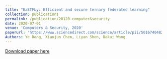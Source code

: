 ```yaml
---
title: "EaSTFLy: Efficient and secure ternary federated learning"
collection: publications
permalink: /publication/20120-computer&security
date: 2020-07-01
venue: 'Computers & Security, 2020'
paperurl: 'https://www.sciencedirect.com/science/article/pii/S0167404820300985'
Authors: Ye Dong, Xiaojun Chen, Liyan Shen, Dakui Wang
---
```

[Download paper here](https://www.sciencedirect.com/science/article/pii/S0167404820300985)
